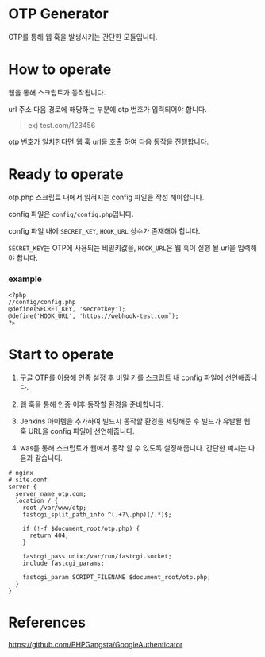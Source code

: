 # OTP Generator
OTP를 통해 웹 훅을 발생시키는 간단한 모듈입니다.

# How to operate
웹을 통해 스크립트가 동작됩니다.

url 주소 다음 경로에 해당하는 부분에 otp 번호가 입력되어야 합니다.
> ex) test.com/123456

otp 번호가 일치한다면 웹 훅 url을 호출 하여 다음 동작을 진행합니다.

# Ready to operate
otp.php 스크립트 내에서 읽혀지는 config 파일을 작성 해야합니다.

config 파일은 `config/config.php`입니다.

config 파일 내에 `SECRET_KEY`, `HOOK_URL` 상수가 존재해야 합니다.

`SECRET_KEY`는 OTP에 사용되는 비밀키값을, `HOOK_URL`은 웹 훅이 실행 될 url을 입력해야 합니다.

### example
```
<?php
//config/config.php
@define(SECRET_KEY, 'secretkey');
@define('HOOK_URL', 'https://webhook-test.com`);
?>
```

# Start to operate

1. 구글 OTP를 이용해 인증 설정 후 비밀 키를 스크립트 내 config 파일에 선언해줍니다.

2. 웹 훅을 통해 인증 이후 동작할 환경을 준비합니다.

3. Jenkins 아이템을 추가하여 빌드시 동작할 환경을 세팅해준 후 빌드가 유발될 웹 훅 URL을 config 파일에 선언해줍니다.

4. was를 통해 스크립트가 웹에서 동작 할 수 있도록 설정해줍니다.
간단한 예시는 다음과 같습니다.
```
# nginx
# site.conf
server {
  server_name otp.com;
  location / {
    root /var/www/otp;
    fastcgi_split_path_info ^(.+?\.php)(/.*)$;

    if (!-f $document_root/otp.php) {
      return 404;
    }

    fastcgi_pass unix:/var/run/fastcgi.socket;
    include fastcgi_params;

    fastcgi_param SCRIPT_FILENAME $document_root/otp.php;
  }
}
```

# References
https://github.com/PHPGangsta/GoogleAuthenticator
